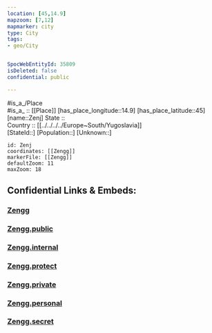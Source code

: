 ```yaml
---
location: [45,14.9] 
mapzoom: [7,12] 
mapmarker: city 
type: City
tags:
- geo/City


SpocWebEntityId: 35809
isDeleted: false
confidential: public

---
```

#is_a_/Place  
#is_a_ :: [[Place]] 
[has_place_longitude::14.9] 
[has_place_latitude::45] 
[name::Zenj] 
State ::  
Country :: [[../../../../Europe~South/Yugoslavia]]  
[StateId::] 
[Population::] 
[Unknown::] 


```leaflet
id: Zenj
coordinates: [[Zengg]] 
markerFile: [[Zengg]] 
defaultZoom: 11 
maxZoom: 18
```


## Confidential Links & Embeds: 

### [Zengg](/_Standards/Earth/Continent/Europe/Europe~Central/Croatia/Counties/Licko-Senjska/Zengg.md) 

### [Zengg.public](/_public/Earth/Continent/Europe/Europe~Central/Croatia/Counties/Licko-Senjska/Zengg.public.md) 

### [Zengg.internal](/_internal/Earth/Continent/Europe/Europe~Central/Croatia/Counties/Licko-Senjska/Zengg.internal.md) 

### [Zengg.protect](/_protect/Earth/Continent/Europe/Europe~Central/Croatia/Counties/Licko-Senjska/Zengg.protect.md) 

### [Zengg.private](/_private/Earth/Continent/Europe/Europe~Central/Croatia/Counties/Licko-Senjska/Zengg.private.md) 

### [Zengg.personal](/_personal/Earth/Continent/Europe/Europe~Central/Croatia/Counties/Licko-Senjska/Zengg.personal.md) 

### [Zengg.secret](/_secret/Earth/Continent/Europe/Europe~Central/Croatia/Counties/Licko-Senjska/Zengg.secret.md)

